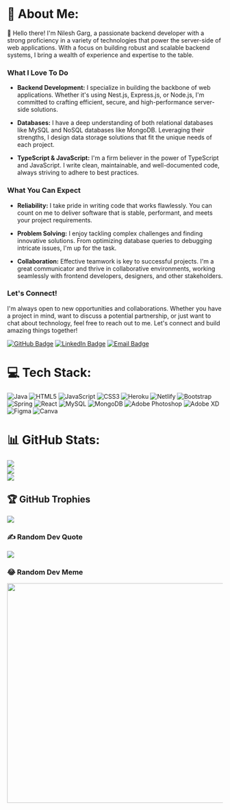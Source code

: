 # 💫 About Me:

👋 Hello there! I'm Nilesh Garg, a passionate backend developer with a strong proficiency in a variety of technologies that power the server-side of web applications. With a focus on building robust and scalable backend systems, I bring a wealth of experience and expertise to the table.

### What I Love To Do

- **Backend Development:** I specialize in building the backbone of web applications. Whether it's using Nest.js, Express.js, or Node.js, I'm committed to crafting efficient, secure, and high-performance server-side solutions.

- **Databases:** I have a deep understanding of both relational databases like MySQL and NoSQL databases like MongoDB. Leveraging their strengths, I design data storage solutions that fit the unique needs of each project.

- **TypeScript & JavaScript:** I'm a firm believer in the power of TypeScript and JavaScript. I write clean, maintainable, and well-documented code, always striving to adhere to best practices.

### What You Can Expect

- **Reliability:** I take pride in writing code that works flawlessly. You can count on me to deliver software that is stable, performant, and meets your project requirements.

- **Problem Solving:** I enjoy tackling complex challenges and finding innovative solutions. From optimizing database queries to debugging intricate issues, I'm up for the task.

- **Collaboration:** Effective teamwork is key to successful projects. I'm a great communicator and thrive in collaborative environments, working seamlessly with frontend developers, designers, and other stakeholders.

### Let's Connect!

I'm always open to new opportunities and collaborations. Whether you have a project in mind, want to discuss a potential partnership, or just want to chat about technology, feel free to reach out to me. Let's connect and build amazing things together!

[![GitHub Badge](https://img.shields.io/badge/GitHub-YourGitHubUsername-181717?style=for-the-badge&logo=github)](https://github.com/nileshgarg0023)
[![LinkedIn Badge](https://img.shields.io/badge/LinkedIn-YourLinkedInProfile-0077B5?style=for-the-badge&logo=linkedin)](https://linkedin.com/in/nilesh-garg-b645a7189)
[![Email Badge](https://img.shields.io/badge/Email-YourEmail@example.com-D14836?style=for-the-badge&logo=gmail&logoColor=white)](mailto:nileshgarg0023@gmail.com)



# 💻 Tech Stack:
![Java](https://img.shields.io/badge/java-%23ED8B00.svg?style=for-the-badge&logo=java&logoColor=white) ![HTML5](https://img.shields.io/badge/html5-%23E34F26.svg?style=for-the-badge&logo=html5&logoColor=white) ![JavaScript](https://img.shields.io/badge/javascript-%23323330.svg?style=for-the-badge&logo=javascript&logoColor=%23F7DF1E) ![CSS3](https://img.shields.io/badge/css3-%231572B6.svg?style=for-the-badge&logo=css3&logoColor=white) ![Heroku](https://img.shields.io/badge/heroku-%23430098.svg?style=for-the-badge&logo=heroku&logoColor=white) ![Netlify](https://img.shields.io/badge/netlify-%23000000.svg?style=for-the-badge&logo=netlify&logoColor=#00C7B7) ![Bootstrap](https://img.shields.io/badge/bootstrap-%23563D7C.svg?style=for-the-badge&logo=bootstrap&logoColor=white) ![Spring](https://img.shields.io/badge/spring-%236DB33F.svg?style=for-the-badge&logo=spring&logoColor=white) ![React](https://img.shields.io/badge/react-%2320232a.svg?style=for-the-badge&logo=react&logoColor=%2361DAFB) ![MySQL](https://img.shields.io/badge/mysql-%2300f.svg?style=for-the-badge&logo=mysql&logoColor=white) ![MongoDB](https://img.shields.io/badge/MongoDB-%234ea94b.svg?style=for-the-badge&logo=mongodb&logoColor=white) ![Adobe Photoshop](https://img.shields.io/badge/adobephotoshop-%2331A8FF.svg?style=for-the-badge&logo=adobephotoshop&logoColor=white) ![Adobe XD](https://img.shields.io/badge/Adobe%20XD-470137?style=for-the-badge&logo=Adobe%20XD&logoColor=#FF61F6) 	![Figma](https://img.shields.io/badge/figma-%23F24E1E.svg?style=for-the-badge&logo=figma&logoColor=white) ![Canva](https://img.shields.io/badge/Canva-%2300C4CC.svg?style=for-the-badge&logo=Canva&logoColor=white)
# 📊 GitHub Stats:
![](https://github-readme-stats.vercel.app/api?username=nileshgarg0023&theme=dark&hide_border=false&include_all_commits=true&count_private=false)<br/>
![](https://github-readme-streak-stats.herokuapp.com/?user=nileshgarg0023&theme=dark&hide_border=false)<br/>
![](https://github-readme-stats.vercel.app/api/top-langs/?username=nileshgarg0023&theme=dark&hide_border=false&include_all_commits=false&count_private=false&layout=compact)

## 🏆 GitHub Trophies
![](https://github-profile-trophy.vercel.app/?username=nileshgarg0023&theme=radical&no-frame=false&no-bg=true&margin-w=4)

### ✍️ Random Dev Quote
![](https://quotes-github-readme.vercel.app/api?type=horizontal&theme=radical)

### 😂 Random Dev Meme
<img src="https://random-memer.herokuapp.com/" width="512px"/>

